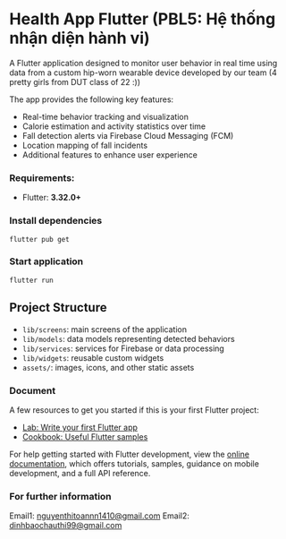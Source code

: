 # Health App Flutter (PBL5: Hệ thống nhận diện hành vi)

A Flutter application designed to monitor user behavior in real time using data from a custom hip-worn wearable device developed by our team (4 pretty girls from DUT class of 22 :))

The app provides the following key features:

- Real-time behavior tracking and visualization
- Calorie estimation and activity statistics over time
- Fall detection alerts via Firebase Cloud Messaging (FCM)
- Location mapping of fall incidents
- Additional features to enhance user experience

### Requirements:

- Flutter: **3.32.0+**

### Install dependencies

`flutter pub get`

### Start application

`flutter run`

## Project Structure

- `lib/screens`: main screens of the application
- `lib/models`: data models representing detected behaviors
- `lib/services`: services for Firebase or data processing
- `lib/widgets`: reusable custom widgets
- `assets/`: images, icons, and other static assets 

### Document

A few resources to get you started if this is your first Flutter project:

- [Lab: Write your first Flutter app](https://docs.flutter.dev/get-started/codelab)
- [Cookbook: Useful Flutter samples](https://docs.flutter.dev/cookbook)

For help getting started with Flutter development, view the
[online documentation](https://docs.flutter.dev/), which offers tutorials,
samples, guidance on mobile development, and a full API reference.

### For further information
Email1: nguyenthitoannn1410@gmail.com
Email2: dinhbaochauthi99@gmail.com
